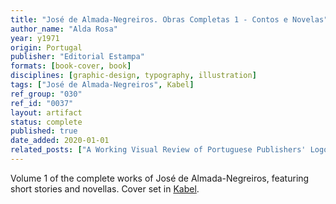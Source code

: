 ```yaml
---
title: "José de Almada-Negreiros. Obras Completas 1 - Contos e Novelas"
author_name: "Alda Rosa"
year: y1971
origin: Portugal
publisher: "Editorial Estampa"
formats: [book-cover, book]
disciplines: [graphic-design, typography, illustration]
tags: ["José de Almada-Negreiros", Kabel]
ref_group: "030"
ref_id: "0037"
layout: artifact
status: complete
published: true
date_added: 2020-01-01
related_posts: ["A Working Visual Review of Portuguese Publishers' Logos"]
---
```


Volume 1 of the complete works of José de Almada-Negreiros, featuring short stories and novellas. Cover set in <a class="text cat-link publisher" href="/tags/Kabel/">Kabel</a>.
